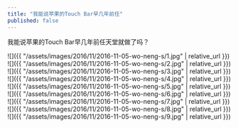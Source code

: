 ```yaml
---
title: "我能说苹果的Touch Bar早几年前任"
published: false
---
```

我能说苹果的Touch Bar早几年前任天堂就做了吗？



![]({{ "/assets/images/2016/11/2016-11-05-wo-neng-s/1.jpg" | relative_url }})
![]({{ "/assets/images/2016/11/2016-11-05-wo-neng-s/2.jpg" | relative_url }})
![]({{ "/assets/images/2016/11/2016-11-05-wo-neng-s/3.jpg" | relative_url }})
![]({{ "/assets/images/2016/11/2016-11-05-wo-neng-s/4.jpg" | relative_url }})
![]({{ "/assets/images/2016/11/2016-11-05-wo-neng-s/5.jpg" | relative_url }})
![]({{ "/assets/images/2016/11/2016-11-05-wo-neng-s/6.jpg" | relative_url }})
![]({{ "/assets/images/2016/11/2016-11-05-wo-neng-s/7.jpg" | relative_url }})
![]({{ "/assets/images/2016/11/2016-11-05-wo-neng-s/8.jpg" | relative_url }})
![]({{ "/assets/images/2016/11/2016-11-05-wo-neng-s/9.jpg" | relative_url }})
